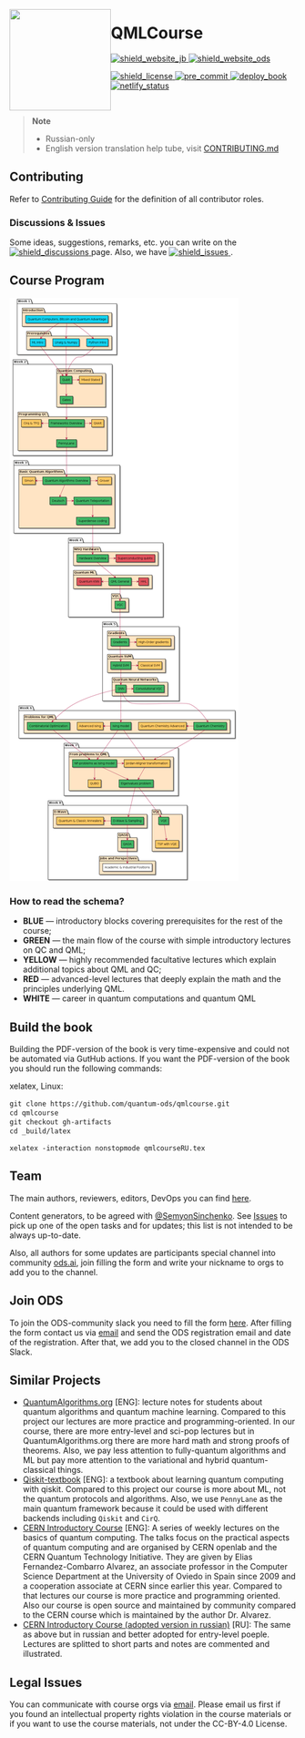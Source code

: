 <img src="./qmlcourseRU/logo.svg" align="left" width="178" height="178"></img>

# QMLCourse

<a href="https://quantum-ods.github.io/qmlcourse/book/index.html" target="_blank">
    <img alt="shield_website_jb" src="https://img.shields.io/website?style=for-the-badge&up_color=blueviolet&up_message=nightly-build&url=https%3A%2F%2Fquantum-ods.github.io%2Fqmlcourse%2Fbook%2Findex.html">
</a>
<a href="https://ods.ai/tracks/qmlcourse" target="_blank">
  <img alt="shield_website_ods" src="https://img.shields.io/website?style=for-the-badge&up_color=critical&up_message=ods.ai&url=https%3A%2F%2Fods.ai%2Ftracks%2Fqmlcourse">
</a>

<p align="left">
  <a href="https://github.com/quantum-ods/qmlcourse/blob/master/LICENSE">
    <img alt="shield_license" src="https://img.shields.io/badge/license-CC--BY--4.0-brightgreen">
  </a>
  <a href="https://github.com/quantum-ods/qmlcourse/actions/workflows/pre-commit.yml">
    <img alt="pre_commit" src="https://github.com/quantum-ods/qmlcourse/actions/workflows/pre-commit.yml/badge.svg">
  </a>
  <a href="https://github.com/quantum-ods/qmlcourse/actions/workflows/deploy-book.yml">
    <img alt="deploy_book" src="https://github.com/quantum-ods/qmlcourse/actions/workflows/deploy-book.yml/badge.svg">
  </a>
  <a href="https://qmlc-deploy-branch.netlify.app/book/index.html">
    <img alt="netlify_status" src="https://api.netlify.com/api/v1/badges/ff3a4d3f-49a9-47db-9335-364525652b89/deploy-status">
  </a>
</p>
</br>

> **Note**
> * Russian-only
> * English version translation help tube, visit [CONTRIBUTING.md](./CONTRIBUTING.md)

## Contributing

Refer to [Contributing Guide](./CONTRIBUTING.md) for the definition of all contributor roles.

### Discussions & Issues

Some ideas, suggestions, remarks, etc. you can write on the
<a href="https://github.com/quantum-ods/qmlcourse/discussions">
    <img alt="shield_discussions" src="https://img.shields.io/github/discussions/quantum-ods/qmlcourse">
</a> page.
Also, we have
<a href="https://github.com/quantum-ods/qmlcourse/issues">
    <img alt="shield_issues" src="https://img.shields.io/github/issues/quantum-ods/qmlcourse">
</a>.

## Course Program

![](./qmlcourseRU/_static/index/program.png)

### How to read the schema?

- **BLUE** &mdash; introductory blocks covering prerequisites for the rest of the course;
- **GREEN** &mdash; the main flow of the course with simple introductory lectures on QC and QML;
- **YELLOW** &mdash; highly recommended facultative lectures which explain additional topics about QML and QC;
- **RED** &mdash; advanced-level lectures that deeply explain the math and the principles underlying QML.
- **WHITE** &mdash; career in quantum computations and quantum QML

## Build the book

Building the PDF-version of the book is very time-expensive and could not be automated via GutHub actions. If you want the PDF-version of the book you should run the following commands:

xelatex, Linux:

  ```
  git clone https://github.com/quantum-ods/qmlcourse.git
  cd qmlcourse
  git checkout gh-artifacts
  cd _build/latex
  ```

  ```
  xelatex -interaction nonstopmode qmlcourseRU.tex
  ```

## Team

The main authors, reviewers, editors, DevOps you can find [here](https://quantum-ods.github.io/qmlcourse/book/authors.html).

Content generators, to be agreed with [@SemyonSinchenko](https://github.com/SemyonSinchenko). See [Issues](https://github.com/quantum-ods/qmlcourse/issues) to pick up one of the open tasks and for updates; this list is not intended to be always up-to-date.

Also, all authors for some updates are participants special channel into community [ods.ai](https://ods.ai), join filling the form and write your nickname to orgs to add you to the channel.

## Join ODS

To join the ODS-community slack you need to fill the form [here](https://ods.ai/join-community). After filling the form contact us via [email](mailto:qmlcourse.ods@gmail.com) and send the ODS registration email and date of the registration. After that, we add you to the closed channel in the ODS Slack.

## Similar Projects

- [QuantumAlgorithms.org](https://github.com/Scinawa/quantumalgorithms.org) [ENG]: lecture notes for students about quantum algorithms and quantum machine learning. Compared to this project our lectures are more practice and programming-oriented. In our course, there are more entry-level and sci-pop lectures but in QuantumAlgorithms.org there are more hard math and strong proofs of theorems. Also, we pay less attention to fully-quantum algorithms and ML but pay more attention to the variational and hybrid quantum-classical things.
- [Qiskit-textbook](https://github.com/qiskit-community/qiskit-textbook) [ENG]: a textbook about learning quantum computing with qiskit. Compared to this project our course is more about ML, not the quantum protocols and algorithms. Also, we use `PennyLane` as the main quantum framework because it could be used with different backends including `Qiskit` and `CirQ`.
- [CERN Introductory Course](https://home.cern/news/announcement/computing/online-introductory-lectures-quantum-computing-6-november) [ENG]: A series of weekly lectures on the basics of quantum computing. The talks focus on the practical aspects of quantum computing and are organised by CERN openlab and the CERN Quantum Technology Initiative. They are given by Elias Fernandez-Combarro Alvarez, an associate professor in the Computer Science Department at the University of Oviedo in Spain since 2009 and a cooperation associate at CERN since earlier this year. Compared to that lectures our course is more practice and programming oriented. Also our course is open source and maintained by community compared to the CERN course which is maintained by the author Dr. Alvarez.
- [CERN Introductory Course (adopted version in russian)](https://russol.info/quantum) [RU]: The same as above but in russian and better adopted for entry-level poeple. Lectures are splitted to short parts and notes are commented and illustrated.

## Legal Issues

You can communicate with course orgs via [email](mailto:qmlcourse.ods@gmail.com). Please email us first if you found an intellectual property rights violation in the course materials or if you want to use the course materials, not under the CC-BY-4.0 License.

